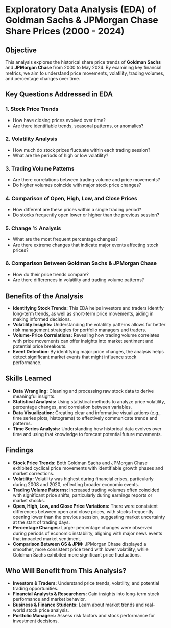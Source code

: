 # Exploratory Data Analysis (EDA) of Goldman Sachs & JPMorgan Chase Share Prices (2000 - 2024)

## Objective

This analysis explores the historical share price trends of **Goldman Sachs** and **JPMorgan Chase** from 2000 to May 2024. By examining key financial metrics, we aim to understand price movements, volatility, trading volumes, and percentage changes over time.

## Key Questions Addressed in EDA

### 1. Stock Price Trends
- How have closing prices evolved over time?
- Are there identifiable trends, seasonal patterns, or anomalies?

### 2. Volatility Analysis
- How much do stock prices fluctuate within each trading session?
- What are the periods of high or low volatility?

### 3. Trading Volume Patterns
- Are there correlations between trading volume and price movements?
- Do higher volumes coincide with major stock price changes?

### 4. Comparison of Open, High, Low, and Close Prices
- How different are these prices within a single trading period?
- Do stocks frequently open lower or higher than the previous session?

### 5. Change % Analysis
- What are the most frequent percentage changes?
- Are there extreme changes that indicate major events affecting stock prices?

### 6. Comparison Between Goldman Sachs & JPMorgan Chase
- How do their price trends compare?
- Are there differences in volatility and trading volume patterns?

## Benefits of the Analysis

- **Identifying Stock Trends:** This EDA helps investors and traders identify long-term trends, as well as short-term price movements, aiding in making informed decisions.
- **Volatility Insights:** Understanding the volatility patterns allows for better risk management strategies for portfolio managers and traders.
- **Volume-Price Correlations:** Revealing how trading volume correlates with price movements can offer insights into market sentiment and potential price breakouts.
- **Event Detection:** By identifying major price changes, the analysis helps detect significant market events that might influence stock performance.

## Skills Learned

- **Data Wrangling:** Cleaning and processing raw stock data to derive meaningful insights.
- **Statistical Analysis:** Using statistical methods to analyze price volatility, percentage changes, and correlation between variables.
- **Data Visualization:** Creating clear and informative visualizations (e.g., time series plots, histograms) to effectively communicate trends and patterns.
- **Time Series Analysis:** Understanding how historical data evolves over time and using that knowledge to forecast potential future movements.

## Findings

- **Stock Price Trends:** Both Goldman Sachs and JPMorgan Chase exhibited cyclical price movements with identifiable growth phases and market corrections.
- **Volatility:** Volatility was highest during financial crises, particularly during 2008 and 2020, reflecting broader economic events.
- **Trading Volume Patterns:** Increased trading volumes often coincided with significant price shifts, particularly during earnings reports or market shocks.
- **Open, High, Low, and Close Price Variations:** There were consistent differences between open and close prices, with stocks frequently opening lower than the previous session, suggesting market uncertainty at the start of trading days.
- **Percentage Changes:** Larger percentage changes were observed during periods of economic instability, aligning with major news events that impacted market sentiment.
- **Comparison Between GS & JPM:** JPMorgan Chase displayed a smoother, more consistent price trend with lower volatility, while Goldman Sachs exhibited more significant price fluctuations.

## Who Will Benefit from This Analysis?

- **Investors & Traders:** Understand price trends, volatility, and potential trading opportunities.
- **Financial Analysts & Researchers:** Gain insights into long-term stock performance and market behavior.
- **Business & Finance Students:** Learn about market trends and real-world stock price analysis.
- **Portfolio Managers:** Assess risk factors and stock performance for investment decisions.
